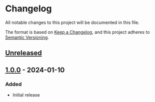 # Changelog

All notable changes to this project will be documented in this file.

The format is based on [Keep a Changelog](https://keepachangelog.com/en/1.0.0/),
and this project adheres to [Semantic Versioning](https://semver.org/spec/v2.0.0.html).

## [Unreleased]

## [1.0.0] - 2024-01-10

### Added

- Initial release

[unreleased]: https://github.com/syonix/aiowiserbyfeller/compare/v1.0.0...HEAD
[1.0.0]: https://github.com/syonix/aiowiserbyfeller/releases/tag/v1.0.0
